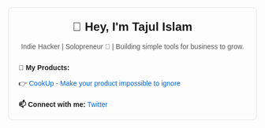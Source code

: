 <div align="center">
    <div style="border: 1px solid #e1e4e8; border-radius: 8px; padding: 20px; font-family: Arial, sans-serif; line-height: 1.6; text-align: left;">
        <h2 style="margin: 0; font-size: 24px; text-align: center;">👋 Hey, I'm Tajul Islam</h2>
        <p style="color: #555; margin: 10px 0; text-align: center;">
                Indie Hacker | Solopreneur 🚀 | Building simple tools for business to grow.
        </p>
        <p style="margin: 20px 0 10px; font-weight: bold;">🌟 My Products:</p>
        <ul style="list-style: none; padding: 0; margin: 0;">
            <li>👉 
                <a href="https://cookup.me" target="_blank" style="color: #0366d6; text-decoration: none;">
                    CookUp - Make your product impossible to ignore
                </a>
            </li>
        </ul>
        <p style="margin: 20px 0 0;"><strong>📫 Connect with me:</strong>
            <a href="https://x.com/mdtajulislam22" target="_blank" style="color: #0366d6; text-decoration: none;">Twitter</a>
        </p>
    </div>
</div>
